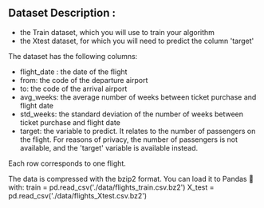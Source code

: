 ## Dataset Description : 

- the Train dataset, which you will use to train your algorithm
- the Xtest dataset, for which you will need to predict the column 'target'

The dataset has the following columns:
- flight_date : the date of the flight
- from: the code of the departure airport
- to: the code of the arrival airport
- avg_weeks: the average number of weeks between ticket purchase and flight date
- std_weeks: the standard deviation of the number of weeks between ticket purchase and flight date
- target: the variable to predict. It relates to the number of passengers on the flight. For reasons of privacy, the number of passengers is not available, and the 'target' variable is available instead.

Each row corresponds to one flight.

The data is compressed with the bzip2 format. You can load it to Pandas 🐼 with:
train = pd.read_csv('./data/flights_train.csv.bz2')
X_test = pd.read_csv('./data/flights_Xtest.csv.bz2')
